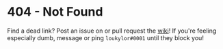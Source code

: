 <h1>404 - Not Found</h1>

Find a dead link? Post an issue on or pull request the [wiki](https://github.com/LavaGang/MelonWiki)! If you're feeling especially dumb, message or ping `loukylor#0001` until they block you!